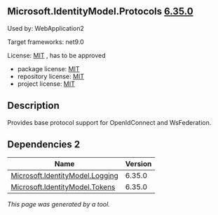 Microsoft.IdentityModel.Protocols [6.35.0](https://www.nuget.org/packages/Microsoft.IdentityModel.Protocols/6.35.0)
--------------------

Used by: WebApplication2

Target frameworks: net9.0

License: [MIT](../../../../licenses/mit) , has to be approved

- package license: [MIT](https://licenses.nuget.org/MIT) 
- repository license: [MIT](https://github.com/AzureAD/azure-activedirectory-identitymodel-extensions-for-dotnet) 
- project license: [MIT](https://github.com/AzureAD/azure-activedirectory-identitymodel-extensions-for-dotnet) 

Description
-----------
Provides base protocol support for OpenIdConnect and WsFederation.

Dependencies 2
-----------

|Name|Version|
|----------|:----|
|[Microsoft.IdentityModel.Logging](../../../../packages/nuget.org/microsoft.identitymodel.logging/6.35.0)|6.35.0|
|[Microsoft.IdentityModel.Tokens](../../../../packages/nuget.org/microsoft.identitymodel.tokens/6.35.0)|6.35.0|

*This page was generated by a tool.*